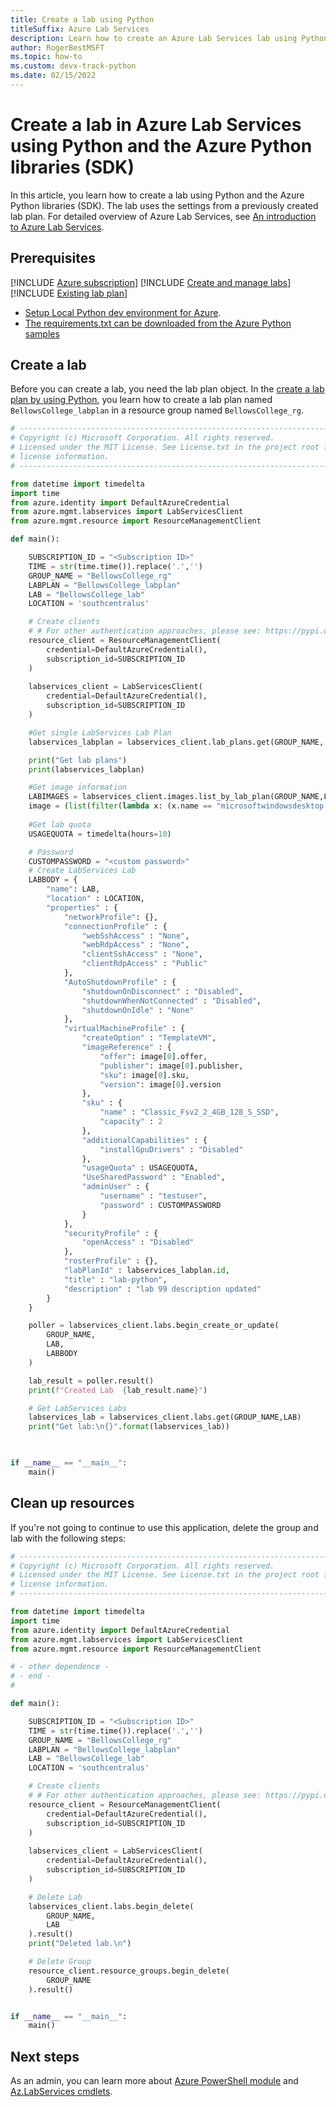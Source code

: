 ```yaml
---
title: Create a lab using Python
titleSuffix: Azure Lab Services
description: Learn how to create an Azure Lab Services lab using Python and the Azure Python libraries (SDK).
author: RogerBestMSFT
ms.topic: how-to
ms.custom: devx-track-python
ms.date: 02/15/2022
---
```


# Create a lab in Azure Lab Services using Python and the Azure Python libraries (SDK)

In this article, you learn how to create a lab using Python and the Azure Python libraries (SDK).  The lab uses the settings from a previously created lab plan.  For detailed overview of Azure Lab Services, see [An introduction to Azure Lab Services](lab-services-overview.md).

## Prerequisites

[!INCLUDE [Azure subscription](./includes/lab-services-prerequisite-subscription.md)]
[!INCLUDE [Create and manage labs](./includes/lab-services-prerequisite-create-lab.md)]
[!INCLUDE [Existing lab plan](./includes/lab-services-prerequisite-lab-plan.md)]

- [Setup Local Python dev environment for Azure](/azure/developer/python/configure-local-development-environment).
- [The requirements.txt can be downloaded from the Azure Python samples](https://github.com/Azure-Samples/azure-samples-python-management/blob/main/samples/labservices/requirements.txt)

## Create a lab

Before you can create a lab, you need the lab plan object.  In the [create a lab plan by using Python](how-to-create-lab-plan-python.md), you learn how to create a lab plan named `BellowsCollege_labplan` in a resource group named `BellowsCollege_rg`.

```python
# --------------------------------------------------------------------------
# Copyright (c) Microsoft Corporation. All rights reserved.
# Licensed under the MIT License. See License.txt in the project root for
# license information.
# --------------------------------------------------------------------------

from datetime import timedelta
import time
from azure.identity import DefaultAzureCredential
from azure.mgmt.labservices import LabServicesClient
from azure.mgmt.resource import ResourceManagementClient

def main():

    SUBSCRIPTION_ID = "<Subscription ID>"
    TIME = str(time.time()).replace('.','')
    GROUP_NAME = "BellowsCollege_rg"
    LABPLAN = "BellowsCollege_labplan"
    LAB = "BellowsCollege_lab"
    LOCATION = 'southcentralus'    

    # Create clients
    # # For other authentication approaches, please see: https://pypi.org/project/azure-identity/
    resource_client = ResourceManagementClient(
        credential=DefaultAzureCredential(),
        subscription_id=SUBSCRIPTION_ID
    )
    
    labservices_client = LabServicesClient(
        credential=DefaultAzureCredential(),
        subscription_id=SUBSCRIPTION_ID
    )

    #Get single LabServices Lab Plan
    labservices_labplan = labservices_client.lab_plans.get(GROUP_NAME, LABPLAN)

    print("Get lab plans")
    print(labservices_labplan)

    #Get image information
    LABIMAGES = labservices_client.images.list_by_lab_plan(GROUP_NAME,LABPLAN)
    image = (list(filter(lambda x: (x.name == "microsoftwindowsdesktop.windows-11.win11-21h2-pro"), LABIMAGES)))
    
    #Get lab quota
    USAGEQUOTA = timedelta(hours=10)

    # Password
    CUSTOMPASSWORD = "<custom password>"
    # Create LabServices Lab
    LABBODY = {
        "name": LAB,
        "location" : LOCATION,
        "properties" : {
            "networkProfile": {},
            "connectionProfile" : {
                "webSshAccess" : "None",
                "webRdpAccess" : "None",
                "clientSshAccess" : "None",
                "clientRdpAccess" : "Public"
            },
            "AutoShutdownProfile" : {
                "shutdownOnDisconnect" : "Disabled",
                "shutdownWhenNotConnected" : "Disabled",
                "shutdownOnIdle" : "None"
            },
            "virtualMachineProfile" : {
                "createOption" : "TemplateVM",
                "imageReference" : {
                    "offer": image[0].offer,
                    "publisher": image[0].publisher,
                    "sku": image[0].sku,
                    "version": image[0].version
                },
                "sku" : {
                    "name" : "Classic_Fsv2_2_4GB_128_S_SSD",
                    "capacity" : 2
                },
                "additionalCapabilities" : {
                    "installGpuDrivers" : "Disabled"
                },
                "usageQuota" : USAGEQUOTA,
                "UseSharedPassword" : "Enabled",
                "adminUser" : {
                    "username" : "testuser",
                    "password" : CUSTOMPASSWORD
                }
            },
            "securityProfile" : {
                "openAccess" : "Disabled"
            },
            "rosterProfile" : {},
            "labPlanId" : labservices_labplan.id,
            "title" : "lab-python",
            "description" : "lab 99 description updated"
        }
    }

    poller = labservices_client.labs.begin_create_or_update(
        GROUP_NAME,
        LAB,
        LABBODY
    )

    lab_result = poller.result()
    print(f"Created Lab  {lab_result.name}")

    # Get LabServices Labs
    labservices_lab = labservices_client.labs.get(GROUP_NAME,LAB)
    print("Get lab:\n{}".format(labservices_lab))
    


if __name__ == "__main__":
    main()


```

## Clean up resources

If you're not going to continue to use this application, delete
the group and lab with the following steps:

```python
# --------------------------------------------------------------------------
# Copyright (c) Microsoft Corporation. All rights reserved.
# Licensed under the MIT License. See License.txt in the project root for
# license information.
# --------------------------------------------------------------------------

from datetime import timedelta
import time
from azure.identity import DefaultAzureCredential
from azure.mgmt.labservices import LabServicesClient
from azure.mgmt.resource import ResourceManagementClient

# - other dependence -
# - end -
#

def main():

    SUBSCRIPTION_ID = "<Subscription ID>"
    TIME = str(time.time()).replace('.','')
    GROUP_NAME = "BellowsCollege_rg"
    LABPLAN = "BellowsCollege_labplan"
    LAB = "BellowsCollege_lab"
    LOCATION = 'southcentralus'    

    # Create clients
    # # For other authentication approaches, please see: https://pypi.org/project/azure-identity/
    resource_client = ResourceManagementClient(
        credential=DefaultAzureCredential(),
        subscription_id=SUBSCRIPTION_ID
    )
    
    labservices_client = LabServicesClient(
        credential=DefaultAzureCredential(),
        subscription_id=SUBSCRIPTION_ID
    )

    # Delete Lab
    labservices_client.labs.begin_delete(
        GROUP_NAME,
        LAB
    ).result()
    print("Deleted lab.\n")

    # Delete Group
    resource_client.resource_groups.begin_delete(
        GROUP_NAME
    ).result()


if __name__ == "__main__":
    main()
```

## Next steps

As an admin, you can learn more about [Azure PowerShell module](/powershell/azure) and [Az.LabServices cmdlets](/powershell/module/az.labservices/).
